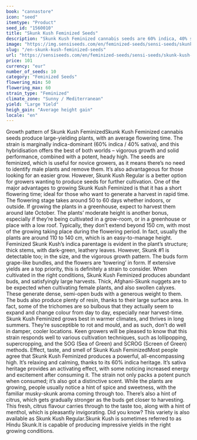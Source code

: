 ```yaml
---
book: "cannastore"
icon: "seed"
itemtype: "Product"
seed_id: "1560010"
title: "Skunk Kush Feminized Seeds"
description: "Skunk Kush Feminized cannabis seeds are 60% indica, 40% sativa. This results in vigorously robust plants with large yields, and a powerful high."
image: "https://img.sensiseeds.com/en/feminized-seeds/sensi-seeds/skunk-kush-feminized-image.png"
slug: "/en-skunk-kush-feminized-seeds"
url: "https://sensiseeds.com/en/feminized-seeds/sensi-seeds/skunk-kush-feminized?a_aid=cannastore"
price: 101
currency: "eur"
number_of_seeds: 10
category: "Feminized Seeds"
flowering_min: 50
flowering_max: 60
strain_type: "Feminized"
climate_zone: "Sunny / Mediterranean"
yield: "Large Yield"
heigh_gain: "Average height gain"
locale: "en"
---
```

Growth pattern of Skunk Kush FeminizedSkunk Kush Feminized cannabis seeds produce large-yielding plants, with an average flowering time. The strain is marginally indica-dominant (60% indica / 40% sativa), and this hybridisation offers the best of both worlds – vigorous growth and solid performance, combined with a potent, heady high. The seeds are feminized, which is useful for novice growers, as it means there’s no need to identify male plants and remove them. It’s also advantageous for those looking for an easier grow. However, Skunk Kush Regular is a better option for growers wanting to produce seeds for further cultivation. One of the major advantages to growing Skunk Kush Feminized is that it has a short flowering time; ideal for those who want to generate a harvest in rapid time. The flowering stage takes around 50 to 60 days whether indoors, or outside. If growing the plants in a greenhouse, expect to harvest them around late October. The plants’ moderate height is another bonus, especially if they’re being cultivated in a grow-room, or in a greenhouse or place with a low roof. Typically, they don’t extend beyond 150 cm, with most of the growing taking place during the flowering period. In fact, usually the plants are around 110 to 140 cm, which is an easy-to-manage height. Feminized Skunk Kush’s indica parentage is evident in the plant’s structure; thick stems, with dark-green, leathery leaves. However, Skunk #1 is detectable too; in the size, and the vigorous growth pattern. The buds form grape-like bundles, and the flowers are ‘towering’ in form. If extensive yields are a top priority, this is definitely a strain to consider. When cultivated in the right conditions, Skunk Kush Feminized produces abundant buds, and satisfyingly large harvests. Thick, Afghani-Skunk nuggets are to be expected when cultivating female plants, and also swollen calyxes. These generate dense, semi-open buds with a generous weight to them. The buds also produce plenty of resin, thanks to their large surface area. In fact, some of the trichomes are so bulbous that they actually seem to expand and change colour from day to day, especially near harvest-time. Skunk Kush Feminized grows best in warmer climates, and thrives in long summers. They’re susceptible to rot and mould, and as such, don’t do well in damper, cooler locations. Keen growers will be pleased to know that this strain responds well to various cultivation techniques, such as lollipopping, supercropping, and the SOG (Sea of Green) and SCROG (Screen of Green) methods. Effect, taste, and smell of Skunk Kush FeminizedMost people agree that Skunk Kush Feminized produces a powerful, all-encompassing high. It’s relaxing and calming, thanks to its 60% indica heritage. It’s sativa heritage provides an activating effect, with some noticing increased energy and excitement after consuming it. The strain not only packs a potent punch when consumed; it’s also got a distinctive scent. While the plants are growing, people usually notice a hint of spice and sweetness, with the familiar musky-skunk aroma coming through too. There’s also a hint of citrus, which gets gradually stronger as the buds get closer to harvesting. This fresh, citrus flavour carries through to the taste too, along with a hint of menthol, which is pleasantly invigorating. Did you know? This variety is also available as Skunk Kush Regular.Skunk Kush is sometimes referred to as Hindu Skunk.It is capable of producing impressive yields in the right growing conditions.
